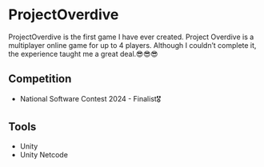 # ProjectOverdive

ProjectOverdive is the first game I have ever created. Project Overdive is a multiplayer online game for up to 4 players. Although I couldn’t complete it, the experience taught me a great deal.😎😎😎

## Competition
- National Software Contest <NSC> 2024 - Finalist🎖
## Tools
- Unity
- Unity Netcode
